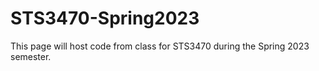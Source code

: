# STS3470-Spring2023
This page will host code from class for STS3470 during the Spring 2023 semester.
